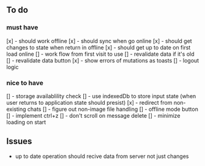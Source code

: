 ## To do

### must have

[x] - should work offline
[x] - should sync when go online
[x] - should get changes to state when return in offline
[x] - should get up to date on first load online
[] - work flow from first visit to use
[] - revalidate data if it's old
[] - revalidate data button
[x] - show errors of mutations as toasts
[] - logout logic

### nice to have

[] - storage availablility check
[] - use indexedDb to store input state (when user returns to application state should presist)
[x] - redirect from non-existing chats
[] - figure out non-image file handling
[] - offline mode button
[] - implement ctrl+z
[] - don't scroll on message delete
[] - minimize loading on start

## Issues

- up to date operation should recive data from server not just changes
